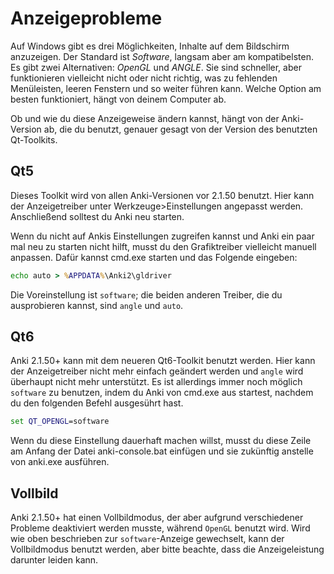 # Anzeigeprobleme

<!-- toc -->

Auf Windows gibt es drei Möglichkeiten, Inhalte auf dem Bildschirm anzuzeigen.
Der Standard ist _Software_, langsam aber am kompatibelsten. Es gibt zwei
Alternativen: _OpenGL_ und _ANGLE_. Sie sind schneller, aber funktionieren vielleicht
nicht oder nicht richtig, was zu fehlenden Menüleisten, leeren Fenstern und so weiter
führen kann. Welche Option am besten funktioniert, hängt von deinem Computer ab.

Ob und wie du diese Anzeigeweise ändern kannst, hängt von der Anki-Version ab, die du benutzt,
genauer gesagt von der Version des benutzten Qt-Toolkits.

## Qt5

Dieses Toolkit wird von allen Anki-Versionen vor 2.1.50 benutzt. Hier kann der
Anzeigetreiber unter Werkzeuge>Einstellungen angepasst werden.
Anschließend solltest du Anki neu starten.

Wenn du nicht auf Ankis Einstellungen zugreifen kannst und Anki ein paar mal neu zu
starten nicht hilft, musst du den Grafiktreiber vielleicht manuell anpassen.
Dafür kannst cmd.exe starten und das Folgende eingeben:

```bat
echo auto > %APPDATA%\Anki2\gldriver
```

Die Voreinstellung ist `software`; die beiden anderen Treiber, die du ausprobieren kannst,
sind `angle` und `auto`.

## Qt6

Anki 2.1.50+ kann mit dem neueren Qt6-Toolkit benutzt werden. Hier kann der
Anzeigetreiber nicht mehr einfach geändert werden und `angle` wird überhaupt nicht mehr
unterstützt. Es ist allerdings immer noch möglich `software` zu benutzen, indem du Anki
von cmd.exe aus startest, nachdem du den folgenden Befehl ausgesührt hast.

```bat
set QT_OPENGL=software
```

Wenn du diese Einstellung dauerhaft machen willst, musst du diese Zeile am Anfang der Datei
anki-console.bat einfügen und sie zukünftig anstelle von anki.exe ausführen.

## Vollbild

Anki 2.1.50+ hat einen Vollbildmodus, der aber aufgrund verschiedener Probleme deaktiviert werden
musste, während `OpenGL` benutzt wird. Wird wie oben beschrieben zur `software`-Anzeige gewechselt,
kann der Vollbildmodus benutzt werden, aber bitte beachte, dass die Anzeigeleistung darunter leiden kann.
